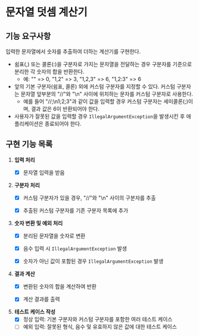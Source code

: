 # 문자열 덧셈 계산기

## 기능 요구사항

입력한 문자열에서 숫자를 추출하여 더하는 계산기를 구현한다.

- 쉼표(,) 또는 콜론(:)을 구분자로 가지는 문자열을 전달하는 경우 구분자를 기준으로 분리한 각 숫자의 합을 반환한다.  
  - 예: "" => 0, "1,2" => 3, "1,2,3" => 6, "1,2:3" => 6  
- 앞의 기본 구분자(쉼표, 콜론) 외에 커스텀 구분자를 지정할 수 있다. 커스텀 구분자는 문자열 앞부분의 "//"와 "\n" 사이에 위치하는 문자를 커스텀 구분자로 사용한다. 
  - 예를 들어 "//;\n1;2;3"과 같이 값을 입력할 경우 커스텀 구분자는 세미콜론(;)이며, 결과 값은 6이 반환되어야 한다.
- 사용자가 잘못된 값을 입력할 경우 `IllegalArgumentException`을 발생시킨 후 애플리케이션은 종료되어야 한다.


## 구현 기능 목록

1. **입력 처리**
   - [x] 문자열 입력을 받음


2. **구분자 처리**
   - [x] 커스텀 구분자가 있을 경우, "//"와 "\n" 사이의 구분자를 추출
   - [x] 추출된 커스텀 구분자를 기존 구분자 목록에 추가


3. **숫자 변환 및 예외 처리**
   - [x] 분리된 문자열을 숫자로 변환
   - [x] 음수 입력 시 `IllegalArgumentException` 발생
   - [x] 숫자가 아닌 값이 포함된 경우 `IllegalArgumentException` 발생
   

4. **결과 계산**
   - [x] 변환된 숫자의 합을 계산하여 반환
   - [x] 계산 결과를 출력


5. **테스트 케이스 작성**
   - [x] 정상 입력: 기본 구분자와 커스텀 구분자를 포함한 여러 테스트 케이스
   - [ ] 예외 입력: 잘못된 형식, 음수 및 유효하지 않은 값에 대한 테스트 케이스